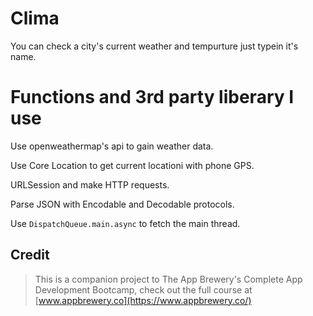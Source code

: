 #  Clima
You can check a city's current weather and tempurture just typein it's name.

# Functions and 3rd party liberary I use
Use openweathermap's api to gain weather data.

Use Core Location to get current locationi with phone GPS.

URLSession and make HTTP requests.

Parse JSON with Encodable and Decodable protocols.

Use ```DispatchQueue.main.async``` to fetch the main thread.


## Credit
>This is a companion project to The App Brewery's Complete App Development Bootcamp, check out the full course at [www.appbrewery.co](https://www.appbrewery.co/)
